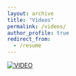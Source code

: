 ```yaml
---
layout: archive
title: "Videos"
permalink: /videos/
author_profile: true
redirect_from:
  - /resume
---
```


[![VIDEO](https://github.com/federicabraccioli/federicabraccioli.github.io/images/tremplin_screen.png)](https://mediaserver.unige.ch/play/176648)
